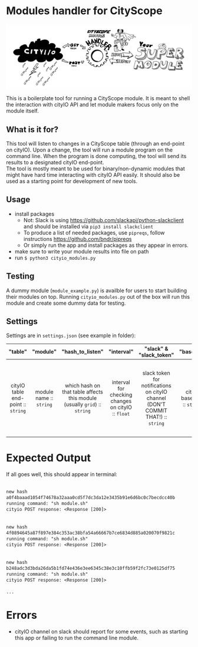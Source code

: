 # Modules handler for CityScope

![MH](https://github.com/CityScope/CS_CityIO/raw/master/cityio_modules/moduleHandler.jpg "MH")

This is a boilerplate tool for running a CityScope module. It is meant to shell the interaction with cityIO API and let module makers focus only on the module itself.

## What is it for?

This tool will listen to changes in a CityScope table (through an end-point on cityIO). Upon a change, the tool will run a module program on the command line. When the program is done computing, the tool will send its results to a designated cityIO end-point.\
The tool is mostly meant to be used for binary/non-dynamic modules that might have hard time interacting with cityIO API easily. It should also be used as a starting point for development of new tools.

## Usage

-   install packages
    -   Not: Slack is using https://github.com/slackapi/python-slackclient and should be installed via `pip3 install slackclient`
    -   To produce a list of needed packages, use `pipreqs`, follow instructions https://github.com/bndr/pipreqs
    -   Or simply run the app and install packages as they appear in errors.
-   make sure to write your module results into file on path
-   run `$ python3 cityio_modules.py`

## Testing

A dummy module (`module_example.py`) is availble for users to start building their modules on top. Running `cityio_modules.py` out of the box will run this module and create some dummy data for testing.

## Settings

Settings are in `settings.json` (see example in folder):

|            **"table"**             |      **"module"**       |                           **"hash_to_listen"**                            |                   **"interval"**                   |                           **"slack" & "slack_token"**                            |       **"base_url"**        |                      **"post_suffix"**                       |              **"get_suffix"**              |               **"module_command"**               |                **"results_json"**                |                                                                                                 **"hidden_table" & "hidden_table_header"**                                                                                                 |
| :--------------------------------: | :---------------------: | :-----------------------------------------------------------------------: | :------------------------------------------------: | :------------------------------------------------------------------------------: | :-------------------------: | :----------------------------------------------------------: | :----------------------------------------: | :----------------------------------------------: | :----------------------------------------------: | :----------------------------------------------------------------------------------------------------------------------------------------------------------------------------------------------------------------------------------------: |
| cityIO table end-point :: `string` | module name :: `string` | which hash on that table affects this module (usually `grid`) :: `string` | interval for checking changes on cityIO :: `float` | slack token for notifications on cityIO channel (DON'T COMMIT THAT!) :: `string` | cityIO base URL :: `string` | cityIO POST suffix, probably `/api/table/update` :: `string` | cityIO GET suffix `/api/table` :: `string` | command that runs module in terminal :: `string` | file name to look for module results :: `string` | a cityIO token for hidden CityScope tables. Get this token from a cityIO admin if you're to develop a CityScope module that need access to a hidden table. format: "Authorization": "Bearer CITYIO-TOKEN-HERE-NEVER-COMMIT-IT" :: `object` |

# Expected Output

If all goes well, this should appear in terminal:

```

new hash a0f4baaad1054f74678a32aaa0cd5f7dc3da12e3435b91e6d6bc0c7becdcc40b
running command: "sh module.sh"
cityio POST response: <Response [200]>


new hash 4f0894645a87f897e384c353ac38bfa54a66667b7ce6834d885a020070f9821c
running command: "sh module.sh"
cityio POST response: <Response [200]>


new hash b248adc3d3bda26da5b1fd74e436e3ee6345c38e3c10ffb59f2fc73e0125df75
running command: "sh module.sh"
cityio POST response: <Response [200]>

...
```

# Errors

-   cityIO channel on slack should report for some events, such as starting this app or failing to run the command line module.
